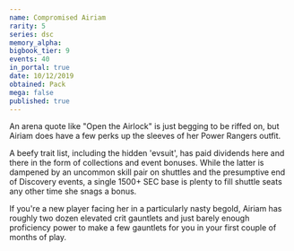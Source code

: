 ```yaml
---
name: Compromised Airiam
rarity: 5
series: dsc
memory_alpha:
bigbook_tier: 9
events: 40
in_portal: true
date: 10/12/2019
obtained: Pack
mega: false
published: true
---
```


An arena quote like "Open the Airlock" is just begging to be riffed on, but Airiam does have a few perks up the sleeves of her Power Rangers outfit.

A beefy trait list, including the hidden 'evsuit', has paid dividends here and there in the form of collections and event bonuses. While the latter is dampened by an uncommon skill pair on shuttles and the presumptive end of Discovery events, a single 1500+ SEC base is plenty to fill shuttle seats any other time she snags a bonus.

If you're a new player facing her in a particularly nasty begold, Airiam has roughly two dozen elevated crit gauntlets and just barely enough proficiency power to make a few gauntlets for you in your first couple of months of play.
